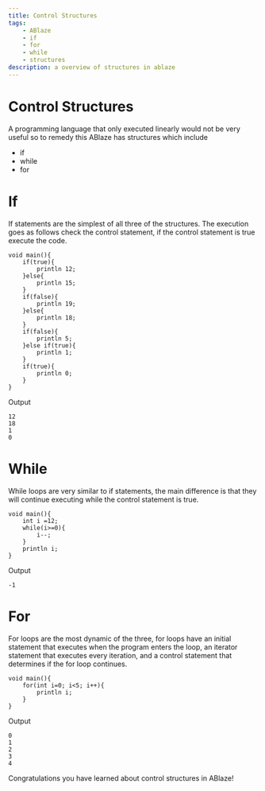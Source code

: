```yaml
---
title: Control Structures
tags:
    - ABlaze
    - if
    - for 
    - while
    - structures
description: a overview of structures in ablaze
---
```

# Control Structures
A programming language that only executed linearly would not be very useful so to remedy this ABlaze has structures which include

* if
* while 
* for

# If
If statements are the simplest of all three of the structures. The execution goes as follows check the control statement, if the control statement is true execute the code.
```
void main(){
    if(true){
        println 12;
    }else{
        println 15;
    }
    if(false){
        println 19;
    }else{
        println 18;
    }
    if(false){
        println 5;   
    }else if(true){
        println 1;
    }
    if(true){
        println 0;
    }
}
```
Output
```
12
18
1
0
```

# While
While loops are very similar to if statements, the main difference is that they will continue executing while the control statement is true. 
```
void main(){
    int i =12;
    while(i>=0){
        i--;
    }
    println i;
}
```
Output
```
-1
```

# For
For loops are the most dynamic of the three, for loops have an initial statement that executes when the program enters the loop, an iterator statement that executes every iteration, and a control statement that determines if the for loop continues.
```
void main(){
    for(int i=0; i<5; i++){
        println i;
    }
}
```
Output
```
0
1
2
3
4
```

Congratulations you have learned about control structures in ABlaze!